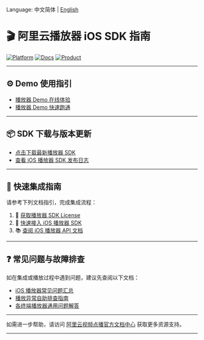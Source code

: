 Language: 中文简体 | [English](README-EN.md)

# **🎬 阿里云播放器 iOS SDK 指南**

[![Platform](https://img.shields.io/badge/Platform-iOS-brightgreen)](https://www.apple.com/ios/) [![Docs](https://img.shields.io/badge/Docs-AliPlayer-blue?logo=aliyun)](https://help.aliyun.com/zh/vod/developer-reference/apsaravideo-player-sdk-for-ios/) [![Product](https://img.shields.io/badge/Product-VOD-FF6A00)](https://www.aliyun.com/product/vod)

------

## **⚙️ Demo 使用指引**

- [播放器 Demo 在线体验](https://help.aliyun.com/zh/vod/developer-reference/demo-for-mediabox-sdk)
- [播放器 Demo 快速跑通](../README.md)

----

## **📦 SDK 下载与版本更新**

- [点击下载最新播放器 SDK](https://help.aliyun.com/zh/vod/developer-reference/sdk-download)
- [查看 iOS 播放器 SDK 发布日志](https://help.aliyun.com/zh/vod/developer-reference/release-notes-for-apsaravideo-player-sdk-for-ios)

------

## **🚀 快速集成指南**

请参考下列文档指引，完成集成流程：

1. 🔐 [获取播放器 SDK License](https://help.aliyun.com/zh/vod/developer-reference/obtain-the-player-sdk-license)
2. 🚀 [快速接入 iOS 播放器 SDK](https://help.aliyun.com/zh/vod/developer-reference/quick-integration)
3. 📚 [查阅 iOS 播放器 API 文档](https://help.aliyun.com/zh/vod/developer-reference/api-references-ios-player)

------

## **❓ 常见问题与故障排查**

如在集成或播放过程中遇到问题，建议先查阅以下文档：

- [iOS 播放器常见问题汇总](https://help.aliyun.com/zh/vod/developer-reference/faq-about-apsaravideo-player-sdk-for-ios)
- [播放异常自助排查指南](https://help.aliyun.com/zh/vod/developer-reference/troubleshoot-playback-errors)
- [各终端播放器通用问题解答](https://help.aliyun.com/zh/vod/developer-reference/faq-about-apsaravideo-player-sdk)

------

如需进一步帮助，请访问 [阿里云视频点播官方文档中心](https://help.aliyun.com/zh/vod) 获取更多资源支持。

-----

